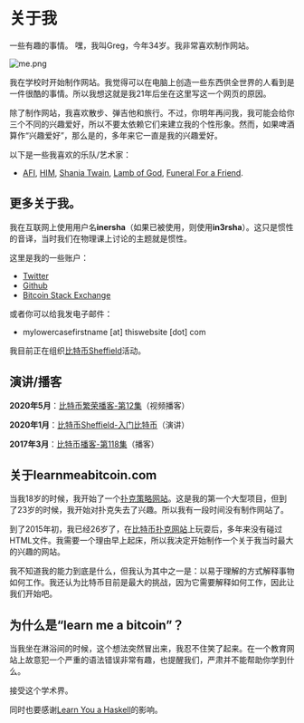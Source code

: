 # 关于我
一些有趣的事情。
嘿，我叫Greg，今年34岁。我非常喜欢制作网站。

![me.png](img/me-llanmadoc.jpg)

我在学校时开始制作网站。我觉得可以在电脑上创造一些东西供全世界的人看到是一件很酷的事情。所以我想这就是我21年后坐在这里写这一个网页的原因。

除了制作网站，我喜欢散步、弹吉他和旅行。不过，你明年再问我，我可能会给你三个不同的兴趣爱好，所以不要太依赖它们来建立我的个性形象。然而，如果啤酒算作“兴趣爱好”，那么是的，多年来它一直是我的兴趣爱好。

以下是一些我喜欢的乐队/艺术家：
* [AFI](https://www.youtube.com/watch?v=myEu6CTZN3E), [HIM](https://www.youtube.com/watch?v=ldHjBgsed7I), [Shania Twain](https://www.youtube.com/watch?v=ZJL4UGSbeFg), [Lamb of God](https://www.youtube.com/watch?v=dulxbKkj9Wg), [Funeral For a Friend](https://www.youtube.com/watch?v=qsaamq0E964).
  
## 更多关于我。
我在互联网上使用用户名**inersha**（如果已被使用，则使用**in3rsha**）。这只是惯性的音译，当时我们在物理课上讨论的主题就是惯性。

这里是我的一些账户：
* [Twitter](https://twitter.com/in3rsha)
* [Github](https://github.com/in3rsha)
* [Bitcoin Stack Exchange](http://bitcoin.stackexchange.com/users/24926/inersha)

或者你可以给我发电子邮件：

* mylowercasefirstname [at] thiswebsite [dot] com

我目前正在组织[比特币Sheffield](http://bitcoinsheffield.co.uk/)活动。


## 演讲/播客

**2020年5月**：[比特币繁荣播客-第12集](https://www.youtube.com/watch?v=UNC0YSqZIJs)（视频播客）

**2020年1月**：[比特币Sheffield-入门比特币](https://www.youtube.com/watch?v=hRnYKO5CNmc)（演讲）

**2017年3月**：[比特币播客-第118集](http://thebitcoinpodcast.com/episode-118/)（播客）

## 关于learnmeabitcoin.com
当我18岁的时候，我开始了一个[扑克策略网站](https://www.thepokerbank.com/)。这是我的第一个大型项目，但到了23岁的时候，我开始对扑克失去了兴趣。所以我有一段时间没有制作网站了。

到了2015年初，我已经26岁了，在[比特币扑克网站](https://www.thepokerbank.com/bitcoin/)上玩耍后，多年来没有碰过HTML文件。我需要一个理由早上起床，所以我决定开始制作一个关于我当时最大的兴趣的网站。

我不知道我的能力到底是什么，但我认为其中之一是：以易于理解的方式解释事物如何工作。我还认为比特币目前是最大的挑战，因为它需要解释如何工作，因此让我们开始吧。

## 为什么是“learn me a bitcoin”？
当我坐在淋浴间的时候，这个想法突然冒出来，我忍不住笑了起来。在一个教育网站上故意犯一个严重的语法错误非常有趣，也提醒我们，严肃并不能帮助你学到什么。

接受这个学术界。

同时也要感谢[Learn You a Haskell](http://learnyouahaskell.com/)的影响。